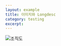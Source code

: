 ```yaml
---
layout: example
title: 이미지와 Longdesc
category: testing
excerpt:
---
```


<img src="{{ '/assets/image/apple.png' | relative_url }}" alt="조직도" longdesc="chart.html">
